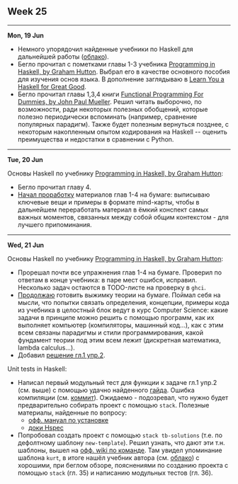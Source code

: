 ## Week 25



---

<a name="mo">**Mon, 19 Jun**</a>

- Немного упорядочил найденные учебники по Haskell для дальнейшей работы ([облако](https://mega.nz/folder/n9kj3ZYT#s05qwHi_2j374Z_8Oo_4iw)).
- Бегло прочитал с пометками главы 1-3 учебника [Programming in Haskell, by Graham Hutton](https://mega.nz/file/b10XkKKD#XLhYfT7GBsJsCgL3Nw0zCKkGzBAAvN2XbiSoIriIK-Y). Выбрал его в качестве основного пособия для изучения основ языка. В дополнение заглядываю в [Learn You a Haskell for Great Good](http://learnyouahaskell.com/chapters).
- Бегло прочитал главы 1,3,4 книги [Functional Programming For Dummies, by John Paul Mueller](https://mega.nz/file/i5VEiBQT#PvCSkNli-E55ae8hZ9PW0ML8DyQ6QPSaFFeVO7XWA-0). Решил читать выборочно, по возможности, ради некоторых полезных обобщений, которые полезно периодически вспоминать (например, сравнение популярных парадигм). Также будет полезным вернуться позднее, с некоторым накопленным опытом кодирования на Haskell -- оценить преимущества и недостатки в сравнении с Python.

---

<a name="tu">**Tue, 20 Jun**</a>

Основы Haskell по учебнику [Programming in Haskell, by Graham Hutton](https://mega.nz/file/b10XkKKD#XLhYfT7GBsJsCgL3Nw0zCKkGzBAAvN2XbiSoIriIK-Y):
- Бегло прочитал главу 4.
- [Начал проработку](https://t.me/DanilTsygolnik_edu_wip/2) материалов глав 1-4 на бумаге: выписываю ключевые вещи и примеры в формате mind-карты, чтобы в дальнейшем переработать материал в ёмкий конспект самых важных моментов, связанных между собой общим контекстом - для лучшего припоминания.

---

<a name="we">**Wed, 21 Jun**</a>

Основы Haskell по учебнику [Programming in Haskell, by Graham Hutton](https://mega.nz/file/b10XkKKD#XLhYfT7GBsJsCgL3Nw0zCKkGzBAAvN2XbiSoIriIK-Y):
- Прорешал почти все упражнения глав 1-4 на бумаге. Проверил по ответам в конце учебника: в паре мест ошибся, исправил. Несколько задач остаются в TODO-листе на проверку в `ghci`.
- [Продолжаю](https://t.me/DanilTsygolnik_edu_wip/3) готовить выжимку теории на бумаге. Поймал себя на мысли, что попытки связать определения, концепции, примеры кода из учебника в целостный блок ведут в курс Computer Science: какие задачи в принципе можно решить с помощью программ, как их выполняет компьютер (компиляторы, машинный код...), как с этим всем связаны парадигмы и стили программирования, какой фундамент теории под этим всем лежит (дискретная математика, lambda calculus...).
- Добавил [решение гл.1 упр.2](https://github.com/DanilTsygolnik/learn_haskell/commit/6d6faf546d20773ba7d69e7c0daa664bb53a076b).


Unit tests in Haskell:
- Написал первый модульный тест для функции к задаче гл.1 упр.2 (см. выше) с помощью удачно найденного [гайда](https://hmc-cs-131-spring2020.github.io/howtos/tests.html). Ошибка компиляции (см. [коммит](https://github.com/DanilTsygolnik/learn_haskell/commit/7cf4afcfde41405de56277b018f1c729422469f2)). Ожидаемо - подозревал, что нужно будет предварительно собирать проект с помощью `stack`. Полезные материалы, найденные по вопросу:
  - [офф. мануал по установке](https://docs.haskellstack.org/en/stable/install_and_upgrade/) 
  - [доки Hspec](https://hspec.github.io/)
- Попробовал создать проект с помощью `stack tb-solutions` (т.е. по дефолтному шаблону `new-template`). Решил узнать, что дают эти т.н. шаблоны, вышел на [офф. wiki по команде](https://docs.haskellstack.org/en/stable/GUIDE/). Там увидел упоминание шаблона `kurt`, в итоге нашёл учебник автора  (см. [облако](https://mega.nz/file/SsshHLLS#NANngSOfZI-bPxhMKRb-jWXizEHG8qFrPVzhMtr6gy4)) с хорошими, при беглом обзоре, пояснениями по созданию проекта с помощью `stack` (гл. 35) и написанию модульных тестов (гл. 36).
